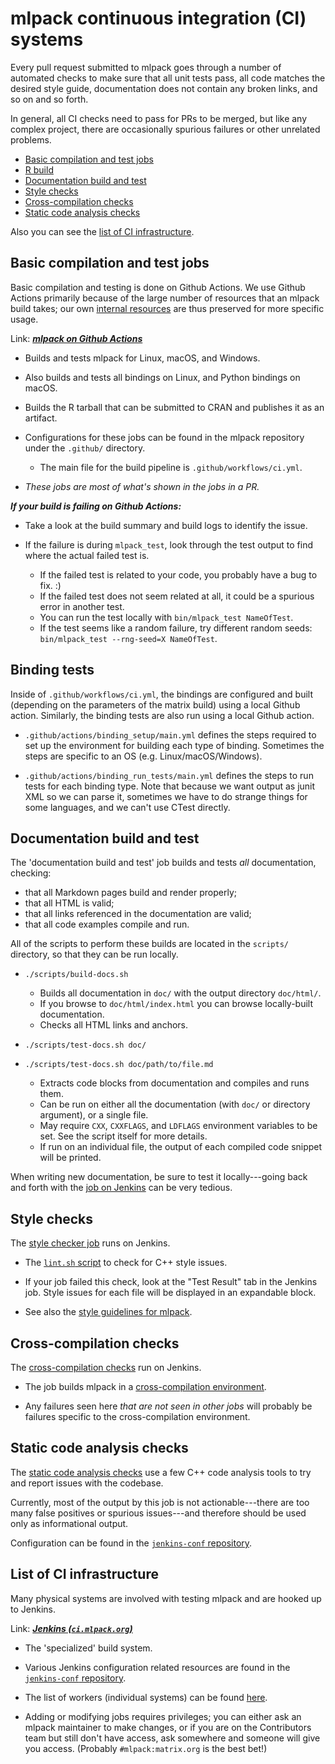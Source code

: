 # mlpack continuous integration (CI) systems

Every pull request submitted to mlpack goes through a number of automated checks
to make sure that all unit tests pass, all code matches the desired style guide,
documentation does not contain any broken links, and so on and so forth.

In general, all CI checks need to pass for PRs to be merged, but like any
complex project, there are occasionally spurious failures or other unrelated
problems.

 * [Basic compilation and test jobs](#basic-compilation-and-test-jobs)
 * [R build](#r-build)
 * [Documentation build and test](#documentation-build-and-test)
 * [Style checks](#style-checks)
 * [Cross-compilation checks](#cross-compilation-checks)
 * [Static code analysis checks](#static-code-analysis-checks)

Also you can see the [list of CI infrastructure](#list-of-ci-infrastructure).

## Basic compilation and test jobs

Basic compilation and testing is done on Github Actions.
We use Github Actions primarily because of the large number of resources that
an mlpack build takes; our own [internal resources](#list-of-ci-infrastructure)
are thus preserved for more specific usage.

Link: [***mlpack on Github Actions***](https://github.com/mlpack/mlpack/actions)

 * Builds and tests mlpack for Linux, macOS, and Windows.

 * Also builds and tests all bindings on Linux, and Python bindings on macOS.

 * Builds the R tarball that can be submitted to CRAN and publishes it as an
   artifact.

 * Configurations for these jobs can be found in the mlpack repository under the
   `.github/` directory.
   - The main file for the build pipeline is `.github/workflows/ci.yml`.

 * *These jobs are most of what's shown in the jobs in a PR.*

***If your build is failing on Github Actions:***

 * Take a look at the build summary and build logs to identify the issue.

 * If the failure is during `mlpack_test`, look through the test output to find
   where the actual failed test is.
   - If the failed test is related to your code, you probably have a bug to fix.
     :)
   - If the failed test does not seem related at all, it could be a spurious
     error in another test.
   - You can run the test locally with `bin/mlpack_test NameOfTest`.
   - If the test seems like a random failure, try different random seeds:
     `bin/mlpack_test --rng-seed=X NameOfTest`.

## Binding tests

Inside of `.github/workflows/ci.yml`, the bindings are configured and built
(depending on the parameters of the matrix build) using a local Github action.
Similarly, the binding tests are also run using a local Github action.

 * `.github/actions/binding_setup/main.yml` defines the steps required to set up
   the environment for building each type of binding.  Sometimes the steps are
   specific to an OS (e.g. Linux/macOS/Windows).

 * `.github/actions/binding_run_tests/main.yml` defines the steps to run tests
   for each binding type.  Note that because we want output as junit XML so we
   can parse it, sometimes we have to do strange things for some languages, and
   we can't use CTest directly.

## Documentation build and test

The 'documentation build and test' job builds and tests *all* documentation,
checking:

 * that all Markdown pages build and render properly;
 * that all HTML is valid;
 * that all links referenced in the documentation are valid;
 * that all code examples compile and run.

All of the scripts to perform these builds are located in the `scripts/`
directory, so that they can be run locally.

 * `./scripts/build-docs.sh`
   - Builds all documentation in `doc/` with the output directory `doc/html/`.
   - If you browse to `doc/html/index.html` you can browse locally-built
     documentation.
   - Checks all HTML links and anchors.

 * `./scripts/test-docs.sh doc/`
 * `./scripts/test-docs.sh doc/path/to/file.md`
   - Extracts code blocks from documentation and compiles and runs them.
   - Can be run on either all the documentation (with `doc/` or directory
     argument), or a single file.
   - May require `CXX`, `CXXFLAGS`, and `LDFLAGS` environment variables to be
     set.  See the script itself for more details.
   - If run on an individual file, the output of each compiled code snippet will
     be printed.

When writing new documentation, be sure to test it locally---going back and
forth with the
[job on Jenkins](http://ci.mlpack.org/job/pull-request%20documentation%20build%20and%20test/)
can be very tedious.

## Style checks

The [style checker job](http://ci.mlpack.org/job/pull-requests%20mlpack%20style%20checks/) runs on Jenkins.

 * The [`lint.sh` script](https://github.com/mlpack/jenkins-conf/blob/master/linter/lint.sh) to check for C++ style issues.

 * If your job failed this check, look at the "Test Result" tab in the Jenkins
   job.  Style issues for each file will be displayed in an expandable block.

 * See also the
   [style guidelines for mlpack](https://github.com/mlpack/mlpack/wiki/DesignGuidelines).

## Cross-compilation checks

The [cross-compilation checks](http://ci.mlpack.org/job/CrossCompile-mlpack-for-embedded-aarch64/)
run on Jenkins.

 * The job builds mlpack in a
   [cross-compilation environment](../embedded/supported_boards.md).

 * Any failures seen here *that are not seen in other jobs* will probably be
   failures specific to the cross-compilation environment.

## Static code analysis checks

The [static code analysis checks](http://ci.mlpack.org/job/pull-requests-mlpack-static-code-analysis/)
use a few C++ code analysis tools to try and report issues with the codebase.

Currently, most of the output by this job is not actionable---there are too many
false positives or spurious issues---and therefore should be used only as
informational output.

Configuration can be found in the
[`jenkins-conf` repository](https://github.com/mlpack/jenkins-conf).

## List of CI infrastructure

Many physical systems are involved with testing mlpack and are hooked up to
Jenkins.

Link: [***Jenkins (`ci.mlpack.org`)***](http://ci.mlpack.org)

 * The 'specialized' build system.

 * Various Jenkins configuration related resources are found in the
   [`jenkins-conf` repository](https://github.com/mlpack/jenkins-conf/).

 * The list of workers (individual systems) can be found
   [here](http://ci.mlpack.org/computer/).

 * Adding or modifying jobs requires privileges; you can either ask an mlpack
   maintainer to make changes, or if you are on the Contributors team but still
   don't have access, ask somewhere and someone will give you access.  (Probably
   `#mlpack:matrix.org` is the best bet!)
